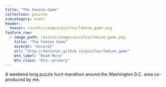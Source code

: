 ```yaml
---
title: "The Famine Game"
collection: puzzles
subcategory: event
header: 
  teaser: /assets/images/puzzles/famine_game.png
feature_row: 
  - image_path: /assets/images/puzzles/famine_game.png
    title: "The Famine Game"
    excerpt: "Excerpt"
    url: "http://daslerpc.github.io/puzzles/famine_game"
    btn_label: "Read More"
    btn_class: "btn--primary"
---
```


A weekend long puzzle hunt marathon around the Washington D.C. area co-produced by me.
